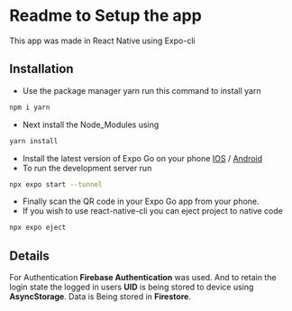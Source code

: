 # Readme to Setup the app

This app was made in React Native using Expo-cli

## Installation

- Use the package manager yarn run this command to install yarn

```bash
npm i yarn
```

- Next install the Node_Modules using

```bash
yarn install
```

- Install the latest version of Expo Go on your phone [IOS](https://apps.apple.com/us/app/expo-go/id982107779) / [Android](https://play.google.com/store/apps/details?id=host.exp.exponent&hl=en&gl=US&pli=1)
- To run the development server run

```bash
npx expo start --tunnel
```

- Finally scan the QR code in your Expo Go app from your phone.
- If you wish to use react-native-cli you can eject project to native code

```bash
npx expo eject
```

## Details

For Authentication **Firebase Authentication** was used.
And to retain the login state the logged in users **UID** is being stored to device using **AsyncStorage**.
Data is Being stored in **Firestore**.
